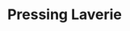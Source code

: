 ---
title: "Pressing Laverie"
url: /grandchamp-des-fontaines/pressing-laverie/
shop: blanchisserie
---